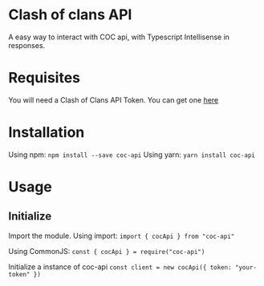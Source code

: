 # Clash of clans API

A easy way to interact with COC api, with Typescript Intellisense in responses.

# Requisites

You will need a Clash of Clans API Token. You can get one [here](https://developer.clashofclans.com)

# Installation

Using npm:
`npm install --save coc-api`
Using yarn:
`yarn install coc-api`

# Usage

## Initialize

Import the module.
Using import:
`import { cocApi } from "coc-api"`

Using CommonJS:
`const { cocApi } = require("coc-api")`

Initialize a instance of coc-api
`const client = new cocApi({ token: "your-token" })`
